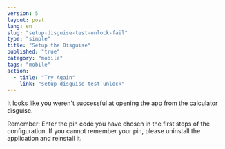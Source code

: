 ```yaml
---
version: 5
layout: post
lang: en
slug: "setup-disguise-test-unlock-fail"
type: "simple"
title: "Setup the Disguise"
published: "true"
category: "mobile"
tags: "mobile"
action: 
  - title: "Try Again"
    link: "setup-disguise-test-unlock"
---
```


It looks like you weren't successful at opening the app from the calculator disguise.

Remember: Enter the pin code you have chosen in the first steps of the configuration. If you cannot remember your pin, please uninstall the application and reinstall it. 
